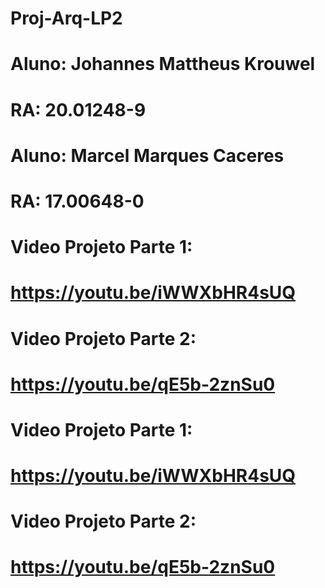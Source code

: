 # Proj-Arq-LP2

# Aluno: Johannes Mattheus Krouwel
# RA: 20.01248-9

# Aluno: Marcel Marques Caceres
# RA: 17.00648-0

# Video Projeto Parte 1:
# https://youtu.be/iWWXbHR4sUQ

# Video Projeto Parte 2:
# https://youtu.be/qE5b-2znSu0

# Video Projeto Parte 1:
# https://youtu.be/iWWXbHR4sUQ

# Video Projeto Parte 2:
# https://youtu.be/qE5b-2znSu0